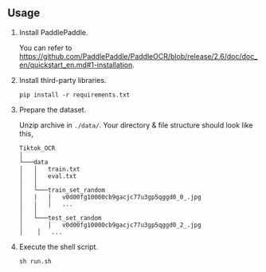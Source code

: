 ## Usage

1. Install PaddlePaddle. 

   You can refer to  https://github.com/PaddlePaddle/PaddleOCR/blob/release/2.6/doc/doc_en/quickstart_en.md#1-installation.

2. Install third-party libraries.

   `pip install -r requirements.txt`

3. Prepare the dataset.

   Unzip archive in `./data/`. Your directory & file structure should look like this, 

   ```
   Tiktok_OCR 
   │
   └───data
   │   │   train.txt
   │   │   eval.txt
   │   │
   │   └───train_set_random
   │   |   │   v0d00fg10000cb9gacjc77u3gp5qggd0_0_.jpg
   │   |   │   ...
   │   │
   │   └───test_set_random
   │       │   v0d00fg10000cb9gacjc77u3gp5qggd0_2_.jpg
   │   	│   ...
   
   ```

4. Execute the shell script.

   `sh run.sh ` 

   
